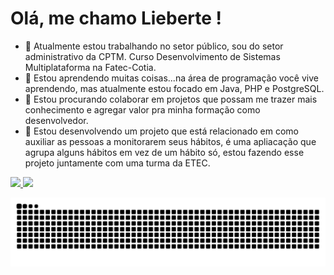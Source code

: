 # Olá, me chamo Lieberte ! 

- 🔭 Atualmente estou trabalhando no setor público, sou do setor administrativo da CPTM. Curso Desenvolvimento de Sistemas Multiplataforma na Fatec-Cotia.
- 🌱 Estou aprendendo muitas coisas...na área de programação você vive aprendendo, mas atualmente estou focado em Java, PHP e PostgreSQL.
- 👯 Estou procurando colaborar em projetos que possam me trazer mais conhecimento e agregar valor pra minha formação como desenvolvedor.
- 🤔 Estou desenvolvendo um projeto que está relacionado em como auxiliar as pessoas a monitorarem seus hábitos, é uma apliacação que agrupa alguns hábitos em vez de um hábito só, estou fazendo esse projeto juntamente com uma turma da ETEC.

<div>
<a href="https://github.com/Liebertt">
<img loading="lazy" height="180em" src="https://github-readme-stats.vercel.app/api/top-langs/?username=Liebertt&layout=compact&langs_count=7&theme=dracula"/>
<img loading="lazy" height="180em" src="https://github-readme-stats.vercel.app/api?username=Liebertt&show_icons=true&theme=dracula&include_all_commits=true&count_private=true"/>
</div>

![snake gif](https://github.com/Liebertt/Liebertt/blob/output/github-contribution-grid-snake.svg)





